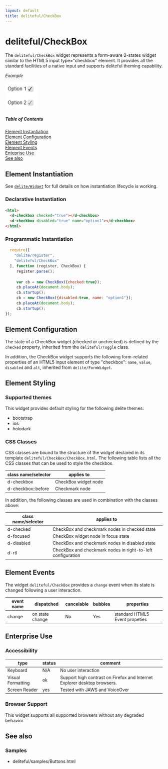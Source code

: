 ```yaml
---
layout: default
title: deliteful/CheckBox
---
```


# deliteful/CheckBox

The `deliteful/CheckBox` widget represents a form-aware 2-states widget similar to the HTML5 input type="checkbox" element.
It provides all the standard facilities of a native input and supports deliteful theming capability.

*Example*

![CheckBox (Bootstrap)](images/CheckBox1.png)

##### Table of Contents
[Element Instantiation](#instantiation)  
[Element Configuration](#configuration)  
[Element Styling](#styling)  
[Element Events](#events)  
[Enteprise Use](#enterprise)  
[See also](#seealso)

<a name="instantiation"></a>
## Element Instantiation

See [`delite/Widget`](/delite/docs/master/Widget.md) for full details on how instantiation lifecycle is working.

### Declarative Instantiation

```html
<html>
  <d-checkbox checked="true"></d-checkbox>
  <d-checkbox disabled="true" name="option1"></d-checkbox>
</html>
```

### Programmatic Instantiation

```js
  require([
    "delite/register",
    "deliteful/CheckBox"
  ], function (register, CheckBox) {
     register.parse();

     var cb = new CheckBox({checked:true});
     cb.placeAt(document.body);
     cb.startup();
     cb = new CheckBox({disabled:true, name: "option1"});
     cb.placeAt(document.body);
     cb.startup();
});
```

<a name="configuration"></a>
## Element Configuration

The state of a CheckBox widget (checked or unchecked) is defined by the `checked` property, inherited from the 
`deliteful/Toggle` class.

In addition, the CheckBox widget supports the following form-related properties of an HTML5 input element of 
type "checkbox": `name`, `value`, `disabled` and `alt`, inherited from `delite/FormWidget`.

<a name="styling"></a>
## Element Styling

### Supported themes

This widget provides default styling for the following delite themes:

* bootstrap
* ios
* holodark

### CSS Classes

CSS classes are bound to the structure of the widget declared in its template `deliteful/CheckBox/CheckBox.html`.
The following table lists all the CSS classes that can be used to style the checkbox. 

|class name/selector|applies to|
|----------|----------|
|d-checkbox|CheckBox widget node
|d-checkbox::before|Checkmark node

In addition, the following classes are used in combination with the classes above:

|class name/selector|applies to|
|----------|----------|
|d-checked|CheckBox and checkmark nodes in checked state
|d-focused|CheckBox widget node in focus state
|d-disabled|CheckBox and checkmark nodes in disabled state
|d-rtl|CheckBox and checkmark nodes in right-to-left configuration

<a name="events"></a>
## Element Events
The widget `deliteful/CheckBox` provides a `change` event when its state is changed following a user interaction.

|event name|dispatched|cancelable|bubbles|properties|
|----------|----------|----------|-------|----------|
|change|on state change|No |Yes|standard HTML5 Event propeties|

<a name="enterprise"></a>
## Enterprise Use
### Accessibility
|type|status|comment|
|----|------|-------|
|Keyboard|N/A|No user interaction|
|Visual Formatting|ok|Support high contrast on Firefox and Internet Explorer desktop browsers.|
|Screen Reader|yes|Tested with JAWS and VoiceOver|

### Browser Support
This widget supports all supported browsers without any degraded behavior.

<a name="seealso"></a>
## See also
### Samples
- deliteful/samples/Buttons.html
